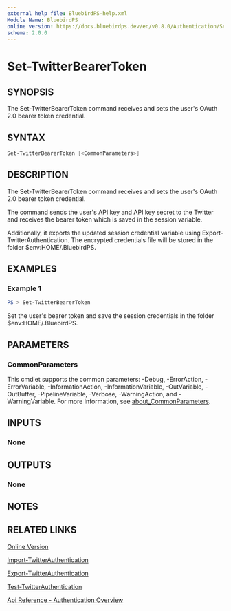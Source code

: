 ```yaml
---
external help file: BluebirdPS-help.xml
Module Name: BluebirdPS
online version: https://docs.bluebirdps.dev/en/v0.8.0/Authentication/Set-TwitterBearerToken
schema: 2.0.0
---
```


# Set-TwitterBearerToken

## SYNOPSIS

The Set-TwitterBearerToken command receives and sets the user's OAuth 2.0 bearer token credential.

## SYNTAX

```powershell
Set-TwitterBearerToken [<CommonParameters>]
```

## DESCRIPTION

The Set-TwitterBearerToken command receives and sets the user's OAuth 2.0 bearer token credential.

The command sends the user's API key and API key secret to the Twitter and receives the bearer token which is saved in the session variable.

Additionally, it exports the updated session credential variable using Export-TwitterAuthentication.
The encrypted credentials file will be stored in the folder $env:HOME/.BluebirdPS.

## EXAMPLES

### Example 1

```powershell
PS > Set-TwitterBearerToken
```

Set the user's bearer token and save the session credentials in the folder $env:HOME/.BluebirdPS.

## PARAMETERS

### CommonParameters

This cmdlet supports the common parameters: -Debug, -ErrorAction, -ErrorVariable, -InformationAction, -InformationVariable, -OutVariable, -OutBuffer, -PipelineVariable, -Verbose, -WarningAction, and -WarningVariable. For more information, see [about_CommonParameters](http://go.microsoft.com/fwlink/?LinkID=113216).

## INPUTS

### None

## OUTPUTS

### None

## NOTES

## RELATED LINKS

[Online Version](https://docs.bluebirdps.dev/en/v0.8.0/Authentication/Set-TwitterBearerToken)

[Import-TwitterAuthentication](https://docs.bluebirdps.dev/en/v0.8.0/Authentication/Import-TwitterAuthentication)

[Export-TwitterAuthentication](https://docs.bluebirdps.dev/en/v0.8.0/Authentication/Export-TwitterAuthentication)

[Test-TwitterAuthentication](https://docs.bluebirdps.dev/en/v0.8.0/Authentication/Test-TwitterAuthentication)

[Api Reference - Authentication Overview](https://developer.twitter.com/en/docs/authentication/overview)
